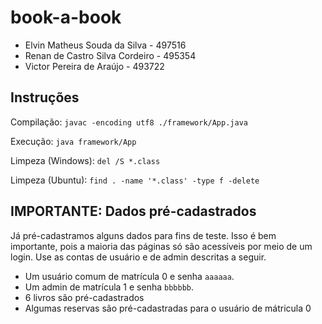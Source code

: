 # book-a-book

- Elvin Matheus Souda da Silva - 497516
- Renan de Castro Silva Cordeiro - 495354
- Victor Pereira de Araújo - 493722

## Instruções

Compilação: `javac -encoding utf8 ./framework/App.java`

Execução: `java framework/App`

Limpeza (Windows): `del /S *.class`

Limpeza (Ubuntu): `find . -name '*.class' -type f -delete`

## IMPORTANTE: Dados pré-cadastrados

Já pré-cadastramos alguns dados para fins de teste.
Isso é bem importante, pois a maioria das páginas só são acessíveis por meio de um login.
Use as contas de usuário e de admin descritas a seguir.

- Um usuário comum de matrícula 0 e senha `aaaaaa`.
- Um admin de matrícula 1 e senha `bbbbbb`.
- 6 livros são pré-cadastrados
- Algumas reservas são pré-cadastradas para o usuário de mátricula 0
